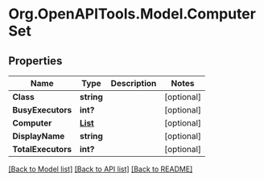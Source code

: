 # Org.OpenAPITools.Model.ComputerSet

## Properties

Name | Type | Description | Notes
------------ | ------------- | ------------- | -------------
**Class** | **string** |  | [optional] 
**BusyExecutors** | **int?** |  | [optional] 
**Computer** | [**List<HudsonMasterComputer>**](HudsonMasterComputer.md) |  | [optional] 
**DisplayName** | **string** |  | [optional] 
**TotalExecutors** | **int?** |  | [optional] 

[[Back to Model list]](../README.md#documentation-for-models) [[Back to API list]](../README.md#documentation-for-api-endpoints) [[Back to README]](../README.md)

